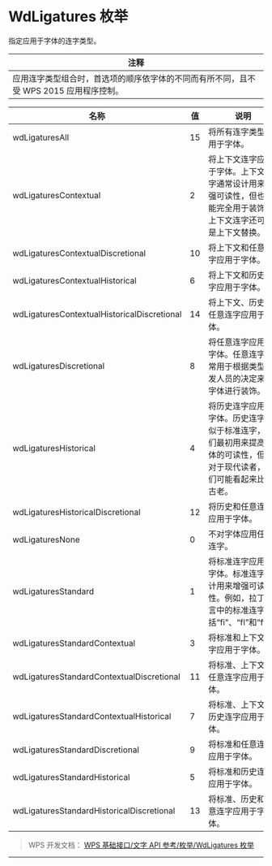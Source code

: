 # WdLigatures 枚举

指定应用于字体的连字类型。

| 注释                                                                                   |
|----------------------------------------------------------------------------------------|
| 应用连字类型组合时，首选项的顺序依字体的不同而有所不同，且不受 WPS 2015 应用程序控制。 |

| 名称                                        | 值  | 说明                                                                                                                   |
|---------------------------------------------|-----|------------------------------------------------------------------------------------------------------------------------|
| wdLigaturesAll                              | 15  | 将所有连字类型应用于字体。                                                                                             |
| wdLigaturesContextual                       | 2   | 将上下文连字应用于字体。上下文连字通常设计用来增强可读性，但也可能完全用于装饰。上下文连字还可能是上下文替换。         |
| wdLigaturesContextualDiscretional           | 10  | 将上下文和任意连字应用于字体。                                                                                         |
| wdLigaturesContextualHistorical             | 6   | 将上下文和历史连字应用于字体。                                                                                         |
| wdLigaturesContextualHistoricalDiscretional | 14  | 将上下文、历史和任意连字应用于字体。                                                                                   |
| wdLigaturesDiscretional                     | 8   | 将任意连字应用于字体。任意连字最常用于根据类型开发人员的决定来对字体进行装饰。                                         |
| wdLigaturesHistorical                       | 4   | 将历史连字应用于字体。历史连字类似于标准连字，它们最初用来提高字体的可读性，但是对于现代读者，它们可能看起来比较古老。 |
| wdLigaturesHistoricalDiscretional           | 12  | 将历史和任意连字应用于字体。                                                                                           |
| wdLigaturesNone                             | 0   | 不对字体应用任何连字。                                                                                                 |
| wdLigaturesStandard                         | 1   | 将标准连字应用于字体。标准连字设计用来增强可读性。例如，拉丁语言中的标准连字包括“fi”、“fl”和“ff”。                     |
| wdLigaturesStandardContextual               | 3   | 将标准和上下文连字应用于字体。                                                                                         |
| wdLigaturesStandardContextualDiscretional   | 11  | 将标准、上下文和任意连字应用于字体。                                                                                   |
| wdLigaturesStandardContextualHistorical     | 7   | 将标准、上下文和历史连字应用于字体。                                                                                   |
| wdLigaturesStandardDiscretional             | 9   | 将标准和任意连字应用于字体。                                                                                           |
| wdLigaturesStandardHistorical               | 5   | 将标准和历史连字应用于字体。                                                                                           |
| wdLigaturesStandardHistoricalDiscretional   | 13  | 将标准、历史和任意连字应用于字体。                                                                                     |

> WPS 开发文档： [WPS 基础接口/文字 API 参考/枚举/WdLigatures 枚举](https://qn.cache.wpscdn.cn/encs/doc/office_v19/topics/WPS%20%E5%9F%BA%E7%A1%80%E6%8E%A5%E5%8F%A3/%E6%96%87%E5%AD%97%20API%20%E5%8F%82%E8%80%83/%E6%9E%9A%E4%B8%BE/WdLigatures%20%E6%9E%9A%E4%B8%BE.html)

------------------------------------------------------------------------
